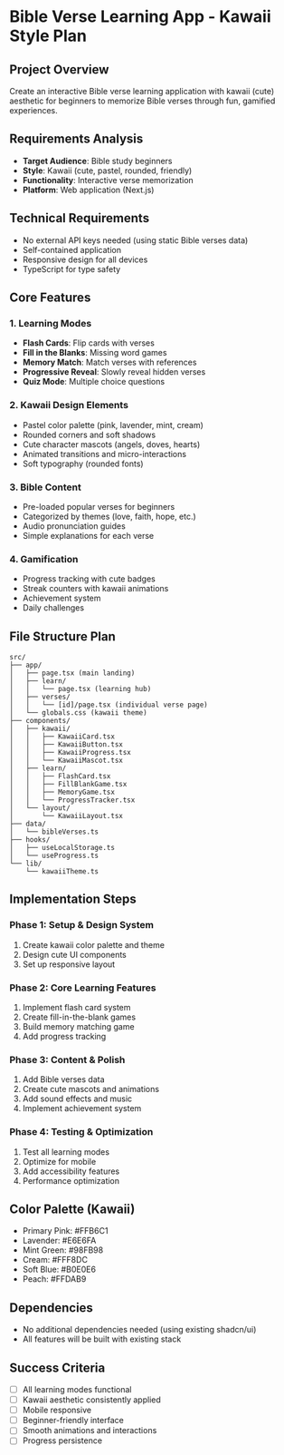 # Bible Verse Learning App - Kawaii Style Plan

## Project Overview
Create an interactive Bible verse learning application with kawaii (cute) aesthetic for beginners to memorize Bible verses through fun, gamified experiences.

## Requirements Analysis
- **Target Audience**: Bible study beginners
- **Style**: Kawaii (cute, pastel, rounded, friendly)
- **Functionality**: Interactive verse memorization
- **Platform**: Web application (Next.js)

## Technical Requirements
- No external API keys needed (using static Bible verses data)
- Self-contained application
- Responsive design for all devices
- TypeScript for type safety

## Core Features

### 1. Learning Modes
- **Flash Cards**: Flip cards with verses
- **Fill in the Blanks**: Missing word games
- **Memory Match**: Match verses with references
- **Progressive Reveal**: Slowly reveal hidden verses
- **Quiz Mode**: Multiple choice questions

### 2. Kawaii Design Elements
- Pastel color palette (pink, lavender, mint, cream)
- Rounded corners and soft shadows
- Cute character mascots (angels, doves, hearts)
- Animated transitions and micro-interactions
- Soft typography (rounded fonts)

### 3. Bible Content
- Pre-loaded popular verses for beginners
- Categorized by themes (love, faith, hope, etc.)
- Audio pronunciation guides
- Simple explanations for each verse

### 4. Gamification
- Progress tracking with cute badges
- Streak counters with kawaii animations
- Achievement system
- Daily challenges

## File Structure Plan

```
src/
├── app/
│   ├── page.tsx (main landing)
│   ├── learn/
│   │   └── page.tsx (learning hub)
│   ├── verses/
│   │   └── [id]/page.tsx (individual verse page)
│   └── globals.css (kawaii theme)
├── components/
│   ├── kawaii/
│   │   ├── KawaiiCard.tsx
│   │   ├── KawaiiButton.tsx
│   │   ├── KawaiiProgress.tsx
│   │   └── KawaiiMascot.tsx
│   ├── learn/
│   │   ├── FlashCard.tsx
│   │   ├── FillBlankGame.tsx
│   │   ├── MemoryGame.tsx
│   │   └── ProgressTracker.tsx
│   └── layout/
│       └── KawaiiLayout.tsx
├── data/
│   └── bibleVerses.ts
├── hooks/
│   ├── useLocalStorage.ts
│   └── useProgress.ts
└── lib/
    └── kawaiiTheme.ts
```

## Implementation Steps

### Phase 1: Setup & Design System
1. Create kawaii color palette and theme
2. Design cute UI components
3. Set up responsive layout

### Phase 2: Core Learning Features
1. Implement flash card system
2. Create fill-in-the-blank games
3. Build memory matching game
4. Add progress tracking

### Phase 3: Content & Polish
1. Add Bible verses data
2. Create cute mascots and animations
3. Add sound effects and music
4. Implement achievement system

### Phase 4: Testing & Optimization
1. Test all learning modes
2. Optimize for mobile
3. Add accessibility features
4. Performance optimization

## Color Palette (Kawaii)
- Primary Pink: #FFB6C1
- Lavender: #E6E6FA
- Mint Green: #98FB98
- Cream: #FFF8DC
- Soft Blue: #B0E0E6
- Peach: #FFDAB9

## Dependencies
- No additional dependencies needed (using existing shadcn/ui)
- All features will be built with existing stack

## Success Criteria
- [ ] All learning modes functional
- [ ] Kawaii aesthetic consistently applied
- [ ] Mobile responsive
- [ ] Beginner-friendly interface
- [ ] Smooth animations and interactions
- [ ] Progress persistence

